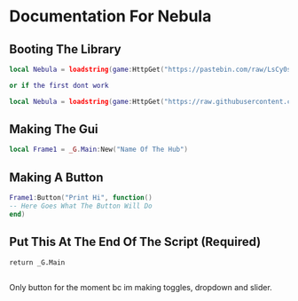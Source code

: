 # Documentation For Nebula
## Booting The Library
```lua
local Nebula = loadstring(game:HttpGet("https://pastebin.com/raw/LsCy0sFq"))()

or if the first dont work

local Nebula = loadstring(game:HttpGet("https://raw.githubusercontent.com/ElDonNadie820/Nebula-Ui-Library/refs/heads/main/Nebula%20Library.lua"))()
```
## Making The Gui
```lua
local Frame1 = _G.Main:New("Name Of The Hub")
```
## Making A Button
```lua
Frame1:Button("Print Hi", function()
-- Here Goes What The Button Will Do
end)
```
## Put This At The End Of The Script (Required)
```
return _G.Main
```
## 
Only button for the moment bc im making toggles, dropdown and slider.

